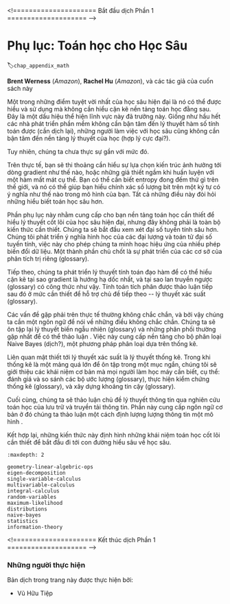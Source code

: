 <!===================== Bắt đầu dịch Phần 1 ==================== -->

<!--
# Appendix: Mathematics for Deep Learning
-->

# Phụ lục: Toán học cho Học Sâu
:label:`chap_appendix_math`

<!--
**Brent Werness** (*Amazon*), **Rachel Hu** (*Amazon*), and authors of this book
-->

**Brent Werness** (*Amazon*), **Rachel Hu** (*Amazon*), và các tác giả của cuốn sách này


<!--
One of the wonderful parts of modern deep learning is the fact that much of it can be understood and used without a full understanding of the mathematics below it.  This is a sign that the field is maturing.  Just as most software developers no longer need to worry about the theory of computable functions, neither should deep learning practitioners need to worry about the theoretical foundations of maximum likelihood learning.
-->

Một trong những điểm tuyệt vời nhất của học sâu hiện đại là nó có thể được hiểu
và sử dụng mà không cần hiểu cặn kẽ nền tảng toán học đằng sau. Đây là một dấu
hiệu thể hiện lĩnh vực này đã trưởng này. Giống như hầu hết các nhà phát
triển phần mềm không cần bận tâm đến lý thuyết hàm số tính toán được (cần
dịch lại), những người làm việc với học sâu cũng không cần bận tâm đến nền
tảng lý thuyết của học <maximum likelihood> (hợp lý cực đại?).

<!--
But, we are not quite there yet.
-->

Tuy nhiên, chúng ta chưa thực sự gần với mức đó.

<!--
In practice, you will sometimes need to understand how architectural choices influence gradient flow, or the implicit assumptions you make by training with a certain loss function.  You might need to know what in the world entropy measures, and how it can help you understand exactly what bits-per-character means in your model.  These all require deeper mathematical understanding.
-->

Trên thực tế, bạn sẽ thi thoảng cần hiểu sự lựa chọn kiến trúc ảnh hưởng tới
dòng gradient như thế nào, hoặc những giả thiết ngầm khi huấn luyện với một
hàm mất mát cụ thể. Bạn có thể cần biết entropy đong đếm thứ gì trên thế giới,
và nó có thể giúp bạn hiểu chính xác số lượng bit trên một ký tự có ý nghĩa
như thế nào trong mô hình của bạn. Tất cả những điều này đòi hỏi những hiểu
biết toán học sâu hơn.

<!--
This appendix aims to provide you the mathematical background you need to understand the core theory of modern deep learning, but it is not exhaustive.  We will begin with examining linear algebra in greater depth.  We develop a geometric understanding of all the common linear algebraic objects and operations that will enable us to visualize the effects of various transformations on our data.  A key element is the development of the basics of eigen-decompositions.
-->

Phần phụ lục này nhằm cung cấp cho bạn nền tảng toán học cần thiết để hiểu
lý thuyết cốt lõi của học sâu hiện đại, nhưng đây không phải là toàn bộ kiến
thức cần thiết. Chúng ta sẽ bắt đầu xem xét đại số tuyến tính sâu hơn. Chúng tôi
phát triển ý nghĩa hình học của các đại lượng và toán tử đại số tuyến tính,
việc này cho phép chúng ta minh hoạc hiệu ứng của nhiều phép biến đổi dữ liệu.
Một thành phần chủ chốt là sự phát triển của các cơ sở của phân tích trị riêng (glossary).

<!--
We next develop the theory of differential calculus to the point that we can fully understand why the gradient is the direction of steepest descent, and why back-propagation takes the form it does.  Integral calculus is then discussed to the degree needed to support our next topic, probability theory.
-->

Tiếp theo, chúng ta phát triển lý thuyết tính toán đạo hàm để có thể hiểu cặn kẽ
tại sao gradient là hướng hạ dốc nhất, và tại sao lan truyền ngược (glossary)
có công thức như vậy. Tính toán tích phân được thảo luận tiếp sau đó ở mức cần
thiết để hỗ trợ chủ đề tiếp theo -- lý thuyết xác suất (glossary).

<!--
Problems encountered in practice frequently are not certain, and thus we need a language to speak about uncertain things.  We review the theory of random variables and the most commonly encountered distributions so we may discuss models probabilistically.  This provides the foundation for the naive Bayes classifier, a probabilistic classification technique.
-->

Các vấn đề gặp phải trên thực tế thường không chắc chắn, và bởi vậy chúng ta cần
một ngôn ngữ để nói về những điều không chắc chắn. Chúng ta sẽ ôn tập lại lý
thuyết biến ngẫu nhiên (glossary) và những phân phối thường gặp nhất để có thể
thảo luận <models probabilistically>. Việc này cung cấp nền tảng cho bộ phân loại
Naive Bayes (dịch?), một phương pháp phân loại dựa trên thống kê.

<!--
Closely related to probability theory is the study of statistics.  While statistics is far too large a field to do justice in a short section, we will introduce fundamental concepts that all machine learning practitioners should be aware of, in particular: evaluating and comparing estimators, conducting hypothesis tests, and constructing confidence intervals.
-->

Liên quan mật thiết tới lý thuyết xác suất là lý thuyết thống kê. Trong khi
thống kê là một mảng quá lớn để ôn tập trong một mục ngắn, chúng tôi sẽ giới
thiệu các khái niệm cơ bản mà mọi người làm học máy cần biết, cụ thể: đánh giá
và so sánh các bộ ước lượng (glossary), thực hiện kiểm chứng thống kê (glossary),
và xây dựng khoảng tin cậy (glossary).

<!--
Last, we turn to the topic of information theory, which is the mathematical study of information storage and transmission.  This provides the core language by which we may discuss quantitatively how much information a model holds on a domain of discourse.
-->

Cuối cùng, chúng ta sẽ thảo luận chủ đề lý thuyết thông tin qua nghiên cứu toán
học của lưu trữ và truyền tải thông tin. Phần này cung cấp ngôn ngữ cơ bản ở đó
chúng ta thảo luận một cách định lượng lượng thông tin một mô hình <holds on a
domain of discourse>.

<!--
Taken together, these form the core of the mathematical concepts needed to begin down the path towards a deep understanding of deep learning.
-->

Kết hợp lại, những kiến thức này định hình những khái niệm toán học cốt lõi cần
thiết để bắt đầu đi tới con đường hiểu sâu về học sâu.

```toc
:maxdepth: 2

geometry-linear-algebric-ops
eigen-decomposition
single-variable-calculus
multivariable-calculus
integral-calculus
random-variables
maximum-likelihood
distributions
naive-bayes
statistics
information-theory
```

<!===================== Kết thúc dịch Phần 1 ==================== -->

### Những người thực hiện
Bản dịch trong trang này được thực hiện bởi:
<!--
Tác giả của mỗi Pull Request điền tên mình và tên những người review mà bạn thấy
hữu ích vào từng phần tương ứng. Mỗi dòng một tên, bắt đầu bằng dấu `*`.

Lưu ý:
* Mỗi tên chỉ xuất hiện một lần: Nếu bạn đã dịch hoặc review phần 1 của trang này
thì không cần điền vào các phần sau nữa.
* Nếu reviewer không cung cấp tên, bạn có thể dùng tên tài khoản GitHub của họ
với dấu `@` ở đầu. Ví dụ: @aivivn.
-->

<!-- Phần 1 -->
* Vũ Hữu Tiệp